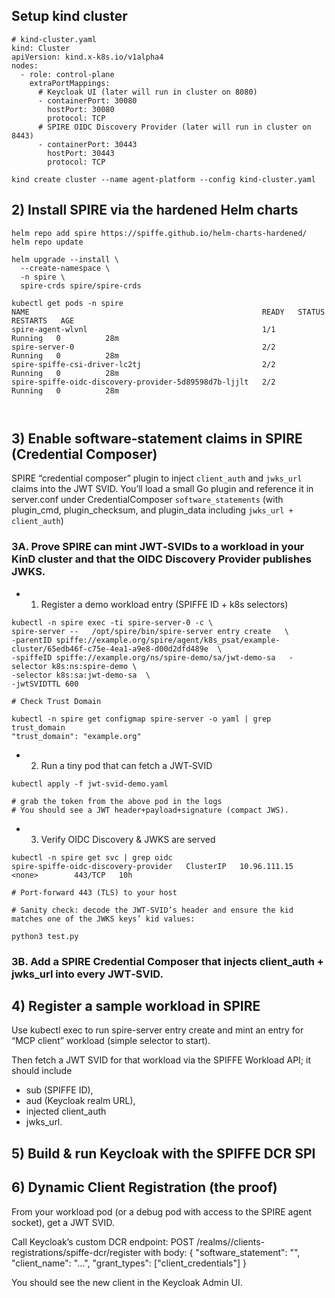 ## Setup kind cluster
```
# kind-cluster.yaml
kind: Cluster
apiVersion: kind.x-k8s.io/v1alpha4
nodes:
  - role: control-plane
    extraPortMappings:
      # Keycloak UI (later will run in cluster on 8080)
      - containerPort: 30080
        hostPort: 30080
        protocol: TCP
      # SPIRE OIDC Discovery Provider (later will run in cluster on 8443)
      - containerPort: 30443
        hostPort: 30443
        protocol: TCP

kind create cluster --name agent-platform --config kind-cluster.yaml

```
## 2) Install SPIRE via the hardened Helm charts
```
helm repo add spire https://spiffe.github.io/helm-charts-hardened/
helm repo update

helm upgrade --install \
  --create-namespace \
  -n spire \
  spire-crds spire/spire-crds

kubectl get pods -n spire
NAME                                                    READY   STATUS    RESTARTS   AGE
spire-agent-wlvnl                                       1/1     Running   0          28m
spire-server-0                                          2/2     Running   0          28m
spire-spiffe-csi-driver-lc2tj                           2/2     Running   0          28m
spire-spiffe-oidc-discovery-provider-5d89598d7b-ljjlt   2/2     Running   0          28m



```

## 3) Enable software‑statement claims in SPIRE (Credential Composer)

SPIRE “credential composer” plugin to inject `client_auth` and `jwks_url` claims into the JWT SVID. You’ll load a small Go plugin and reference it in server.conf under CredentialComposer `software_statements` (with plugin_cmd, plugin_checksum, and plugin_data including `jwks_url + client_auth`)

### 3A.  Prove SPIRE can mint JWT‑SVIDs to a workload in your KinD cluster and that the OIDC Discovery Provider publishes JWKS.

- 1) Register a demo workload entry (SPIFFE ID + k8s selectors)

```
kubectl -n spire exec -ti spire-server-0 -c \
spire-server --   /opt/spire/bin/spire-server entry create   \
-parentID spiffe://example.org/spire/agent/k8s_psat/example-cluster/65edb46f-c75e-4ea1-a9e8-d00d2dfd489e  \
-spiffeID spiffe://example.org/ns/spire-demo/sa/jwt-demo-sa   -selector k8s:ns:spire-demo \
-selector k8s:sa:jwt-demo-sa  \
-jwtSVIDTTL 600

# Check Trust Domain

kubectl -n spire get configmap spire-server -o yaml | grep trust_domain
"trust_domain": "example.org"

```

- 2) Run a tiny pod that can fetch a JWT‑SVID

```
kubectl apply -f jwt-svid-demo.yaml

# grab the token from the above pod in the logs
# You should see a JWT header+payload+signature (compact JWS).
```

- 3) Verify OIDC Discovery & JWKS are served

```
kubectl -n spire get svc | grep oidc
spire-spiffe-oidc-discovery-provider   ClusterIP   10.96.111.15    <none>        443/TCP   10h

# Port-forward 443 (TLS) to your host

# Sanity check: decode the JWT‑SVID’s header and ensure the kid matches one of the JWKS keys’ kid values:

python3 test.py
```

### 3B.  Add a SPIRE Credential Composer that injects client_auth + jwks_url into every JWT‑SVID.

## 4) Register a sample workload in SPIRE
Use kubectl exec to run spire-server entry create and mint an entry for “MCP client” workload (simple selector to start).

Then fetch a JWT SVID for that workload via the SPIFFE Workload API; it should include
- sub (SPIFFE ID), 
- aud (Keycloak realm URL),
- injected client_auth
- jwks_url. 


## 5) Build & run Keycloak with the SPIFFE DCR SPI

## 6) Dynamic Client Registration (the proof)
From your workload pod (or a debug pod with access to the SPIRE agent socket), get a JWT SVID.

Call Keycloak’s custom DCR endpoint:
POST /realms/<realm>/clients-registrations/spiffe-dcr/register with body:
{ "software_statement": "<your JWT SVID>", "client_name": "...", "grant_types": ["client_credentials"] }

You should see the new client in the Keycloak Admin UI.